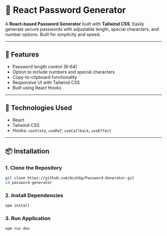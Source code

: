 # 🔐 React Password Generator

A **React-based Password Generator** built with **Tailwind CSS**. Easily generate secure passwords with adjustable length, special characters, and number options. Built for simplicity and speed.

---

## 🚀 Features

- Password length control (8–64)
- Option to include numbers and special characters
- Copy-to-clipboard functionality
- Responsive UI with Tailwind CSS
- Built using React Hooks

---

## 🧰 Technologies Used

- React
- Tailwind CSS
- Hooks: `useState`, `useRef`, `useCallback`, `useEffect`

---

## 📦 Installation

### 1. Clone the Repository

```bash
git clone https://github.com/AishGg/Password-Generator.git
cd password-generator
```
### 2. Install Dependencies

```bash
npm install
````
### 3. Run Application

```bash
npm run dev
````
